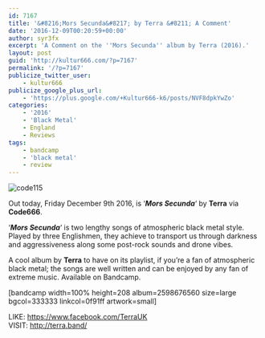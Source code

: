 ```yaml
---
id: 7167
title: '&#8216;Mors Secunda&#8217; by Terra &#8211; A Comment'
date: '2016-12-09T00:20:59+00:00'
author: syr3fx
excerpt: 'A Comment on the ''Mors Secunda'' album by Terra (2016).'
layout: post
guid: 'http://kultur666.com/?p=7167'
permalink: '/?p=7167'
publicize_twitter_user:
    - kultur666
publicize_google_plus_url:
    - 'https://plus.google.com/+Kultur666-k6/posts/NVF8dpkYwZo'
categories:
    - '2016'
    - 'Black Metal'
    - England
    - Reviews
tags:
    - bandcamp
    - 'black metal'
    - review
---
```


![code115](http://localhost:8080/wp-content/uploads/2016/12/code115.jpg?w=680)

Out today, Friday December 9th 2016, is ‘***Mors Secunda***‘ by **Terra** via **Code666**.

‘***Mors Secunda***‘ is two lengthy songs of atmospheric black metal style. Played by three Englishmen, they achieve to transport us through darkness and aggressiveness along some post-rock sounds and drone vibes.

A cool album by **Terra** to have on its playlist, if you’re a fan of atmospheric black metal; the songs are well written and can be enjoyed by any fan of extreme music. Available on Bandcamp.

\[bandcamp width=100% height=208 album=2598676560 size=large bgcol=333333 linkcol=0f91ff artwork=small\]

LIKE: <https://www.facebook.com/TerraUK>  
VISIT: <http://terra.band/>